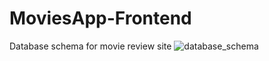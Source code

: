 # MoviesApp-Frontend
 Database schema for movie review site
![database_schema](https://github.com/KubraErmeydan/MoviesApp-Frontend/assets/73437863/c52690ca-8377-4c3c-bc89-b586a26f4e83)
